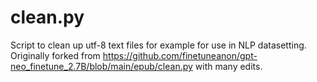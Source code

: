 # clean.py
Script to clean up utf-8 text files for example for use in NLP datasetting. Originally forked from https://github.com/finetuneanon/gpt-neo_finetune_2.7B/blob/main/epub/clean.py with many edits.
